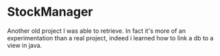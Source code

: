 # StockManager

Another old project I was able to retrieve. In fact it's more of an experimentation than a real project, indeed i learned how to link a db to a view in java.
